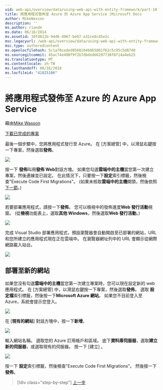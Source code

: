 ```yaml
---
uid: web-api/overview/data/using-web-api-with-entity-framework/part-10
title: 將應用程式發佈至 Azure 的 Azure App Service |Microsoft Docs
author: MikeWasson
description: ''
ms.author: riande
ms.date: 06/16/2014
ms.assetid: 10fd812b-94d6-4967-be97-a31ce9c45e2c
msc.legacyurl: /web-api/overview/data/using-web-api-with-entity-framework/part-10
msc.type: authoredcontent
ms.openlocfilehash: 5c1a70ceded85681046065881f62c5c95c5d8740
ms.sourcegitcommit: 45ac74e400f9f2b7dbded66297730f6f14a4eb25
ms.translationtype: MT
ms.contentlocale: zh-TW
ms.lasthandoff: 08/16/2018
ms.locfileid: "41825106"
---
```

<a name="publish-the-app-to-azure-azure-app-service"></a>將應用程式發佈至 Azure 的 Azure App Service
====================
藉由[Mike Wasson](https://github.com/MikeWasson)

[下載已完成的專案](https://github.com/MikeWasson/BookService)

最後一個步驟中，您將應用程式發行至 Azure。 在 [方案總管] 中，以滑鼠右鍵按一下專案，然後選取**發佈**。

![](part-10/_static/image1.png)

按一下 **發佈**叫用**發佈 Web**對話方塊。 如果您勾選**雲端中的主機**當您第一次建立專案，然後連線並已設定。 在此情況下，只要按一下**設定**索引標籤，然後檢查&quot;Execute Code First Migrations&quot;。 (如果未核取**雲端中的主機**開頭，然後依照[下一節](#new-website)。)

[![](part-10/_static/image3.png)](part-10/_static/image2.png)

若要部署應用程式，請按一下**發佈**。 您可以檢視中的發佈進度**Web 發行活動**視窗。 (從**檢視**功能表上，選取**其他 Windows**，然後選取**Web 發行活動**。)

![](part-10/_static/image4.png)

完成 Visual Studio 部署應用程式，預設瀏覽器會自動開啟至已部署的網站，URL 和您所建立的應用程式現在正在雲端中。 在瀏覽器網址列中的 URL 會顯示從網際網路載入站台。

[![](part-10/_static/image6.png)](part-10/_static/image5.png)

<a id="new-website"></a>
## <a name="deploying-to-a-new-website"></a>部署至新的網站

如果您沒有勾選**雲端中的主機**當您第一次建立專案時，您可以現在設定新的 web 應用程式。 在 [方案總管] 中，以滑鼠右鍵按一下專案，然後選取**發佈**。 選取 **設定檔**索引標籤，然後按一下**Microsoft Azure 網站**。 如果您不目前登入至 Azure，系統會提示您登入。

[![](part-10/_static/image8.png)](part-10/_static/image7.png)

在 [**現有的網站**] 對話方塊中，按一下**新增**。

![](part-10/_static/image9.png)

輸入網站名稱。 選取您的 Azure 訂用帳戶和區域。 底下**資料庫伺服器**，選取**建立新的伺服器**，或選取現有的伺服器。 按一下 [建立] 。

[![](part-10/_static/image11.png)](part-10/_static/image10.png)

按一下 **設定**索引標籤，然後檢查&quot;Execute Code First Migrations&quot;。 然後按一下**發佈**。

> [!div class="step-by-step"]
> [上一步](part-9.md)
